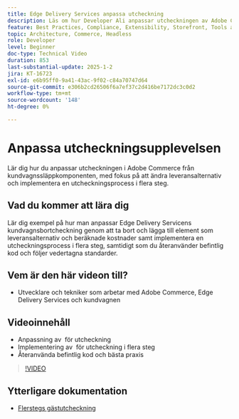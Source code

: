```yaml
---
title: Edge Delivery Services anpassa utcheckning
description: Läs om hur Developer Ali anpassar utcheckningen av Adobe Commerce, inklusive leveransalternativ och utcheckning i flera steg med hjälp av vedertagna metoder och återanvändning av kod. ​
feature: Best Practices, Compliance, Extensibility, Storefront, Tools and External Services
topic: Architecture, Commerce, Headless
role: Developer
level: Beginner
doc-type: Technical Video
duration: 853
last-substantial-update: 2025-1-2
jira: KT-16723
exl-id: e6b95ff0-9a41-43ac-9f02-c84a70747d64
source-git-commit: e306b2cd26506f6a7ef37c2d416be7172dc3c0d2
workflow-type: tm+mt
source-wordcount: '148'
ht-degree: 0%

---
```


# Anpassa utcheckningsupplevelsen

Lär dig hur du anpassar utcheckningen i Adobe Commerce från kundvagnssläppkomponenten, med fokus på att ändra leveransalternativ och implementera en utcheckningsprocess i flera steg.

## Vad du kommer att lära dig

Lär dig exempel på hur man anpassar Edge Delivery Servicens kundvagnsbortcheckning genom att ta bort och lägga till element som leveransalternativ och beräknade kostnader samt implementera en utcheckningsprocess i flera steg, samtidigt som du återanvänder befintlig kod och följer vedertagna standarder. &#x200B;

## Vem är den här videon till?

* Utvecklare och tekniker som arbetar med Adobe Commerce, Edge Delivery Services och kundvagnen

## Videoinnehåll

* Anpassning av &#x200B; för utcheckning
* Implementering av &#x200B; för utcheckning i flera steg
* Återanvända befintlig kod och bästa praxis

>[!VIDEO](https://video.tv.adobe.com/v/3442650?learn=on)

## Ytterligare dokumentation

* [Flerstegs gästutcheckning](https://experienceleague.adobe.com/developer/commerce/storefront/dropins/checkout/tutorials/multi-step/)
